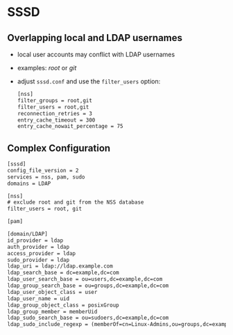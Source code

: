 # SSSD



## Overlapping local and LDAP usernames

- local user accounts may conflict with LDAP usernames

- examples: *root* or *git*

- adjust `sssd.conf` and use the `filter_users` option:

  ```txt
  [nss]
  filter_groups = root,git
  filter_users = root,git
  reconnection_retries = 3
  entry_cache_timeout = 300
  entry_cache_nowait_percentage = 75
  ```

## Complex Configuration

```txt
[sssd]
config_file_version = 2
services = nss, pam, sudo
domains = LDAP

[nss]
# exclude root and git from the NSS database
filter_users = root, git

[pam]

[domain/LDAP]
id_provider = ldap
auth_provider = ldap
access_provider = ldap
sudo_provider = ldap
ldap_uri = ldap://ldap.example.com
ldap_search_base = dc=example,dc=com
ldap_user_search_base = ou=users,dc=example,dc=com
ldap_group_search_base = ou=groups,dc=example,dc=com
ldap_user_object_class = user
ldap_user_name = uid
ldap_group_object_class = posixGroup
ldap_group_member = memberUid
ldap_sudo_search_base = ou=sudoers,dc=example,dc=com
ldap_sudo_include_regexp = (memberOf=cn=Linux-Admins,ou=groups,dc=example,dc=com)

```



